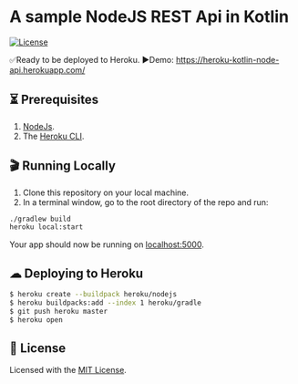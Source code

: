 # A sample NodeJS REST Api in Kotlin
[![License](https://img.shields.io/badge/License-MIT-blue.svg)][license-url]  

✅Ready to be deployed to Heroku.
▶️Demo: https://heroku-kotlin-node-api.herokuapp.com/

## ⏳ Prerequisites

1. [NodeJs](https://nodejs.org/en/).
3. The [Heroku CLI](https://cli.heroku.com/).

## 🎬 Running Locally
1. Clone this repository on your local machine.
2. In a terminal window, go to the root directory of the repo and run:
```sh
./gradlew build
heroku local:start
```

Your app should now be running on [localhost:5000](http://localhost:5000/).

## ☁ Deploying to Heroku

```sh
$ heroku create --buildpack heroku/nodejs
$ heroku buildpacks:add --index 1 heroku/gradle
$ git push heroku master
$ heroku open
```

## 📜 License
Licensed with the [MIT License][license-url].

[license-url]: https://github.com/ovitrif/heroku-kotlin-node-api/blob/master/LICENSE
